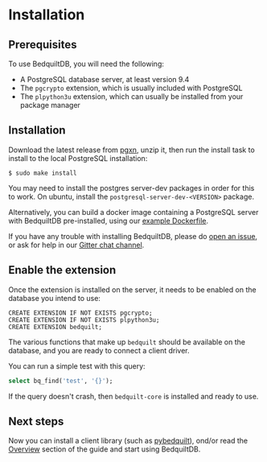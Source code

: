 # Installation

## Prerequisites

To use BedquiltDB, you will need the following:

- A PostgreSQL database server, at least version 9.4
- The `pgcrypto` extension, which is usually included with PostgreSQL
- The `plpython3u` extension, which can usually be installed from your package manager


## Installation

Download the latest release from [pgxn](http://pgxn.org/dist/bedquilt/), unzip it, then run the install task to install to the local PostgreSQL installation:
```
$ sudo make install
```

You may need to install the postgres server-dev packages in order for this to work.
On ubuntu, install the `postgresql-server-dev-<VERSION>` package.

Alternatively, you can build a docker image containing a PostgreSQL server with BedquiltDB pre-installed, using our [example Dockerfile](http://github.com/BedquiltDB/docker-bedquiltdb-example).

If you have any trouble with installing BedquiltDB, please do [open an issue](https://github.com/BedquiltDB/bedquilt-core/issues), or ask for help in our [Gitter chat channel](https://gitter.im/BedquiltDB/bedquilt-core).

## Enable the extension

Once the extension is installed on the server, it needs to be enabled on the
database you intend to use:
```
CREATE EXTENSION IF NOT EXISTS pgcrypto;
CREATE EXTENSION IF NOT EXISTS plpython3u;
CREATE EXTENSION bedquilt;
```

The various functions that make up `bedquilt` should be available
on the database, and you are ready to connect a client driver.

You can run a simple test with this query:

```sql
select bq_find('test', '{}');
```

If the query doesn't crash, then `bedquilt-core` is installed and ready to use.


## Next steps

Now you can install a client library
(such as [pybedquilt](http://pybedquilt.readthedocs.org)), ond/or read the [Overview](overview.md) section of the guide and start using BedquiltDB.
